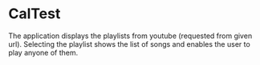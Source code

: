 # CalTest

The application displays the playlists from youtube (requested from given url).
Selecting the playlist shows the list of songs and enables the user to play anyone of them.
